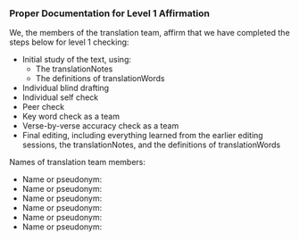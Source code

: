 
### Proper Documentation for Level 1 Affirmation

We, the members of the translation team, affirm that we have completed the steps below for level 1 checking:

* Initial study of the text, using:
    * The translationNotes
    * The definitions of translationWords
* Individual blind drafting
* Individual self check
* Peer check
* Key word check as a team
* Verse-by-verse accuracy check as a team
* Final editing, including everything learned from the earlier editing sessions, the translationNotes, and the definitions of translationWords

Names of translation team members:

* Name or pseudonym:
* Name or pseudonym:
* Name or pseudonym:
* Name or pseudonym:
* Name or pseudonym:
* Name or pseudonym:

